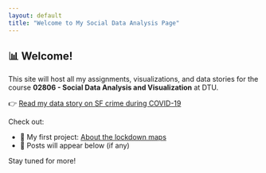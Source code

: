 ```yaml
---
layout: default
title: "Welcome to My Social Data Analysis Page"
---
```


## 📊 Welcome!

This site will host all my assignments, visualizations, and data stories for the course **02806 - Social Data Analysis and Visualization** at DTU.

👉 <a href="crime-story.html">Read my data story on SF crime during COVID-19</a>

Check out:
- 📌 My first project: [About the lockdown maps](about.md)
- 📅 Posts will appear below (if any)

Stay tuned for more!

